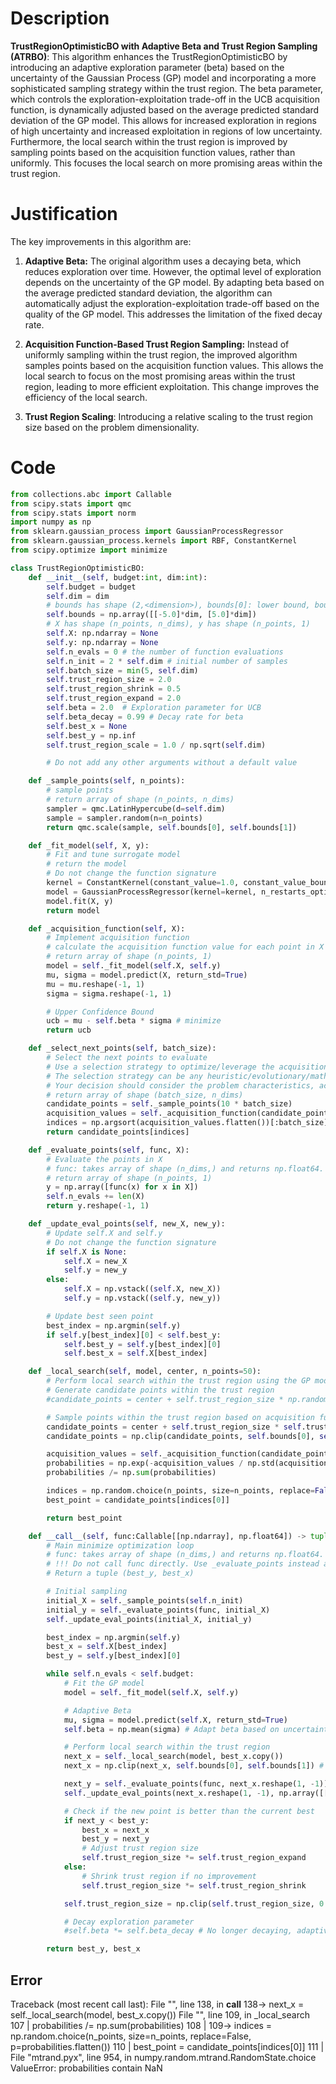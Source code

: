 # Description
**TrustRegionOptimisticBO with Adaptive Beta and Trust Region Sampling (ATRBO)**: This algorithm enhances the TrustRegionOptimisticBO by introducing an adaptive exploration parameter (beta) based on the uncertainty of the Gaussian Process (GP) model and incorporating a more sophisticated sampling strategy within the trust region. The beta parameter, which controls the exploration-exploitation trade-off in the UCB acquisition function, is dynamically adjusted based on the average predicted standard deviation of the GP model. This allows for increased exploration in regions of high uncertainty and increased exploitation in regions of low uncertainty. Furthermore, the local search within the trust region is improved by sampling points based on the acquisition function values, rather than uniformly. This focuses the local search on more promising areas within the trust region.

# Justification
The key improvements in this algorithm are:

1.  **Adaptive Beta:** The original algorithm uses a decaying beta, which reduces exploration over time. However, the optimal level of exploration depends on the uncertainty of the GP model. By adapting beta based on the average predicted standard deviation, the algorithm can automatically adjust the exploration-exploitation trade-off based on the quality of the GP model. This addresses the limitation of the fixed decay rate.

2.  **Acquisition Function-Based Trust Region Sampling:** Instead of uniformly sampling within the trust region, the improved algorithm samples points based on the acquisition function values. This allows the local search to focus on the most promising areas within the trust region, leading to more efficient exploitation. This change improves the efficiency of the local search.

3. **Trust Region Scaling**: Introducing a relative scaling to the trust region size based on the problem dimensionality.

# Code
```python
from collections.abc import Callable
from scipy.stats import qmc
from scipy.stats import norm
import numpy as np
from sklearn.gaussian_process import GaussianProcessRegressor
from sklearn.gaussian_process.kernels import RBF, ConstantKernel
from scipy.optimize import minimize

class TrustRegionOptimisticBO:
    def __init__(self, budget:int, dim:int):
        self.budget = budget
        self.dim = dim
        # bounds has shape (2,<dimension>), bounds[0]: lower bound, bounds[1]: upper bound
        self.bounds = np.array([[-5.0]*dim, [5.0]*dim])
        # X has shape (n_points, n_dims), y has shape (n_points, 1)
        self.X: np.ndarray = None
        self.y: np.ndarray = None
        self.n_evals = 0 # the number of function evaluations
        self.n_init = 2 * self.dim # initial number of samples
        self.batch_size = min(5, self.dim)
        self.trust_region_size = 2.0
        self.trust_region_shrink = 0.5
        self.trust_region_expand = 2.0
        self.beta = 2.0  # Exploration parameter for UCB
        self.beta_decay = 0.99 # Decay rate for beta
        self.best_x = None
        self.best_y = np.inf
        self.trust_region_scale = 1.0 / np.sqrt(self.dim)

        # Do not add any other arguments without a default value

    def _sample_points(self, n_points):
        # sample points
        # return array of shape (n_points, n_dims)
        sampler = qmc.LatinHypercube(d=self.dim)
        sample = sampler.random(n=n_points)
        return qmc.scale(sample, self.bounds[0], self.bounds[1])

    def _fit_model(self, X, y):
        # Fit and tune surrogate model
        # return the model
        # Do not change the function signature
        kernel = ConstantKernel(constant_value=1.0, constant_value_bounds=(1e-3, 1e3)) * RBF(length_scale=1.0, length_scale_bounds=(1e-3, 1e3))
        model = GaussianProcessRegressor(kernel=kernel, n_restarts_optimizer=2, alpha=1e-6)
        model.fit(X, y)
        return model

    def _acquisition_function(self, X):
        # Implement acquisition function
        # calculate the acquisition function value for each point in X
        # return array of shape (n_points, 1)
        model = self._fit_model(self.X, self.y)
        mu, sigma = model.predict(X, return_std=True)
        mu = mu.reshape(-1, 1)
        sigma = sigma.reshape(-1, 1)

        # Upper Confidence Bound
        ucb = mu - self.beta * sigma # minimize
        return ucb

    def _select_next_points(self, batch_size):
        # Select the next points to evaluate
        # Use a selection strategy to optimize/leverage the acquisition function
        # The selection strategy can be any heuristic/evolutionary/mathematical/hybrid methods.
        # Your decision should consider the problem characteristics, acquisition function, and the computational efficiency.
        # return array of shape (batch_size, n_dims)
        candidate_points = self._sample_points(10 * batch_size)
        acquisition_values = self._acquisition_function(candidate_points)
        indices = np.argsort(acquisition_values.flatten())[:batch_size] # minimize
        return candidate_points[indices]

    def _evaluate_points(self, func, X):
        # Evaluate the points in X
        # func: takes array of shape (n_dims,) and returns np.float64.
        # return array of shape (n_points, 1)
        y = np.array([func(x) for x in X])
        self.n_evals += len(X)
        return y.reshape(-1, 1)

    def _update_eval_points(self, new_X, new_y):
        # Update self.X and self.y
        # Do not change the function signature
        if self.X is None:
            self.X = new_X
            self.y = new_y
        else:
            self.X = np.vstack((self.X, new_X))
            self.y = np.vstack((self.y, new_y))

        # Update best seen point
        best_index = np.argmin(self.y)
        if self.y[best_index][0] < self.best_y:
            self.best_y = self.y[best_index][0]
            self.best_x = self.X[best_index]

    def _local_search(self, model, center, n_points=50):
        # Perform local search within the trust region using the GP model
        # Generate candidate points within the trust region
        #candidate_points = center + self.trust_region_size * np.random.uniform(-1, 1, size=(n_points, self.dim))

        # Sample points within the trust region based on acquisition function
        candidate_points = center + self.trust_region_size * self.trust_region_scale * np.random.randn(n_points, self.dim)
        candidate_points = np.clip(candidate_points, self.bounds[0], self.bounds[1])

        acquisition_values = self._acquisition_function(candidate_points)
        probabilities = np.exp(-acquisition_values / np.std(acquisition_values))  # Convert to probabilities
        probabilities /= np.sum(probabilities)

        indices = np.random.choice(n_points, size=n_points, replace=False, p=probabilities.flatten())
        best_point = candidate_points[indices[0]]

        return best_point

    def __call__(self, func:Callable[[np.ndarray], np.float64]) -> tuple[np.float64, np.array]:
        # Main minimize optimization loop
        # func: takes array of shape (n_dims,) and returns np.float64.
        # !!! Do not call func directly. Use _evaluate_points instead and be aware of the budget when calling it. !!!
        # Return a tuple (best_y, best_x)

        # Initial sampling
        initial_X = self._sample_points(self.n_init)
        initial_y = self._evaluate_points(func, initial_X)
        self._update_eval_points(initial_X, initial_y)

        best_index = np.argmin(self.y)
        best_x = self.X[best_index]
        best_y = self.y[best_index][0]

        while self.n_evals < self.budget:
            # Fit the GP model
            model = self._fit_model(self.X, self.y)

            # Adaptive Beta
            mu, sigma = model.predict(self.X, return_std=True)
            self.beta = np.mean(sigma) # Adapt beta based on uncertainty

            # Perform local search within the trust region
            next_x = self._local_search(model, best_x.copy())
            next_x = np.clip(next_x, self.bounds[0], self.bounds[1]) # Ensure it's within bounds

            next_y = self._evaluate_points(func, next_x.reshape(1, -1))[0, 0] # Evaluate the actual function
            self._update_eval_points(next_x.reshape(1, -1), np.array([[next_y]]))

            # Check if the new point is better than the current best
            if next_y < best_y:
                best_x = next_x
                best_y = next_y
                # Adjust trust region size
                self.trust_region_size *= self.trust_region_expand
            else:
                # Shrink trust region if no improvement
                self.trust_region_size *= self.trust_region_shrink

            self.trust_region_size = np.clip(self.trust_region_size, 0.1, 5.0) # Keep trust region within reasonable bounds

            # Decay exploration parameter
            #self.beta *= self.beta_decay # No longer decaying, adaptive

        return best_y, best_x
```
## Error
 Traceback (most recent call last):
  File "<TrustRegionOptimisticBO>", line 138, in __call__
 138->             next_x = self._local_search(model, best_x.copy())
  File "<TrustRegionOptimisticBO>", line 109, in _local_search
 107 |         probabilities /= np.sum(probabilities)
 108 | 
 109->         indices = np.random.choice(n_points, size=n_points, replace=False, p=probabilities.flatten())
 110 |         best_point = candidate_points[indices[0]]
 111 | 
  File "mtrand.pyx", line 954, in numpy.random.mtrand.RandomState.choice
ValueError: probabilities contain NaN
